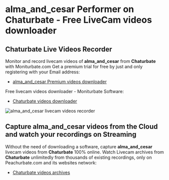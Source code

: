 # alma_and_cesar Performer on Chaturbate - Free LiveCam videos downloader

## Chaturbate Live Videos Recorder

Monitor and record livecam videos of **alma_and_cesar** from **Chaturbate** with Moniturbate.com
Get a premium trial for free by just and only registering with your Email address:
* [alma_and_cesar Premium videos downloader](https://moniturbate.com/request-demo-licence-key.html)

Free livecam videos downloader - Moniturbate Software:
* [Chaturbate videos downloader](https://moniturbate.com/moniturbate-download-software.html)

![alma_and_cesar livecam videos recorder](https://peachurnet.com/templates/moniturbate-software.png)


## Capture alma_and_cesar videos from the Cloud and watch your recordings on Streaming

Without the need of downloading a software, capture **alma_and_cesar** livecam videos from **Chaturbate** 100% online.
Watch Livecam archives from **Chaturbate** unlimitedly from thousands of existing recordings, only on Peachurbate.com and its websites network:
* [Chaturbate videos archives](https://peachurnet.com/)